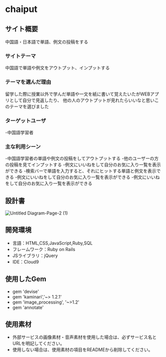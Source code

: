 # chaiput

## サイト概要
中国語・日本語で単語、例文の投稿をする
### サイトテーマ
中国語で単語や例文をアウトプット、インプットする

### テーマを選んだ理由
留学した際に授業以外で学んだ単語や一文を紙に書いて覚えたいたがWEBアプリとして自分で見返したり、
他の人のアウトプットが見れたらいいなと思いこのテーマを選びました

### ターゲットユーザ
-中国語学習者

### 主な利用シーン
-中国語学習者の単語や例文の投稿をしてアウトプットする
-他のユーザーの方の投稿を見てインプットする
-例文にいいねをして自分のお気に入り一覧を表示ができる
-検索バーで単語を入力すると、それにヒットする単語と例文を表示できる
-例文にいいねをして自分のお気に入り一覧を表示ができる
-例文にいいねをして自分のお気に入り一覧を表示ができる

## 設計書
![Untitled Diagram-Page-2 (1)](https://user-images.githubusercontent.com/66726846/181265857-cbf76ea5-e375-4134-b960-0b700200fd0f.jpg)


## 開発環境
- 言語：HTML,CSS,JavaScript,Ruby,SQL
- フレームワーク：Ruby on Rails
- JSライブラリ：jQuery
- IDE：Cloud9

## 使用したGem
- gem 'devise'
- gem 'kaminari','~> 1.2.1'
- gem 'image_processing', '~>1.2'
- gem 'annotate'


## 使用素材
- 外部サービスの画像素材・音声素材を使用した場合は、必ずサービス名とURLを明記してください。
- 使用しない場合は、使用素材の項目をREADMEから削除してください。

